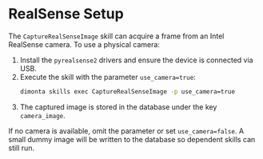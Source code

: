 # RealSense Setup

The `CaptureRealSenseImage` skill can acquire a frame from an Intel RealSense camera.
To use a physical camera:

1. Install the `pyrealsense2` drivers and ensure the device is connected via USB.
2. Execute the skill with the parameter `use_camera=true`:
   ```bash
   dimonta skills exec CaptureRealSenseImage -p use_camera=true
   ```
3. The captured image is stored in the database under the key `camera_image`.

If no camera is available, omit the parameter or set `use_camera=false`.
A small dummy image will be written to the database so dependent skills can still run.
